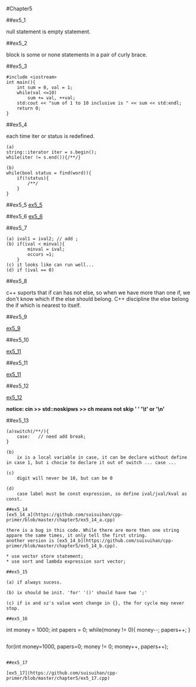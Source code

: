#Chapter5

##ex5_1

null statement is empty statement.

##ex5_2

block is some or none statements in a pair of  curly brace. 


##ex5_3

~~~
#include <iostream>
int main(){
    int sum = 0, val = 1;
    while(val <=10)
        sum += val, ++val;
    std:cout << "sum of 1 to 10 inclusive is " << sum << std:endl;
    return 0;
}
~~~

##ex5_4

each time iter or status is redefined.
~~~
(a)
string::iterator iter = s.begin();
while(iter != s.end()){/**/}

(b)
while(bool status = find(word)){
    if(!status){
        /**/
    }
}
~~~

##ex5_5
[ex5_5](https://github.com/suisuihan/cpp-primer/blob/master/chapter5/ex5_5.cpp)

##ex5_6
[ex5_6](https://github.com/suisuihan/cpp-primer/blob/master/chapter5/ex5_6.cpp)

##ex5_7
~~~
(a) ival1 = ival2; // add ;
(b) if(ival < minval){
        minval = ival;
        occurs =1;
    }
(c) it looks like can run well...
(d) if (ival == 0)
~~~

##ex5_8

c++ suports that if can has not else, so when we have more than one if, we don't know which if the else should belong. C++ 
discipline the else belong the if which is nearest to itself.

##ex5_9

[ex5_9](https://github.com/suisuihan/cpp-primer/blob/master/chapter5/ex5_9.cpp)

##ex5_10

[ex5_11](https://github.com/suisuihan/cpp-primer/blob/master/chapter5/ex5_10.cpp)

##ex5_11

[ex5_11](https://github.com/suisuihan/cpp-primer/blob/master/chapter5/ex5_11.cpp)

##ex5_12

[ex5_12](https://github.com/suisuihan/cpp-primer/blob/master/chapter5/ex5_12.cpp)

**notice: cin >> std::noskipws >> ch means not skip ' ' '\t' or '\n'**

##ex5_13

~~~
(a)switch(/**/){
    case:   // need add break;
}

(b)
    ix is a local variable in case, it can be declare without define in case 1, but i chocie to declare it out of switch ... case ...

(c)
    digit will never be 10, but can be 0

(d)
    case label must be const expression, so define ival/jval/kval as const.

##ex5_14
[ex5_14_a](https://github.com/suisuihan/cpp-primer/blob/master/chapter5/ex5_14_a.cpp)

there is a bug in this code. While there are more then one string appare the same times, it only tell the first string.
another version is [ex5_14_b](https://github.com/suisuihan/cpp-primer/blob/master/chapter5/ex5_14_b.cpp).

* use vector store statement;
* use sort and lambda expression sort vector;

##ex5_15

(a) if always sucess.

(b) ix should be init. 'for' '()' should have two ';'

(c) if ix and sz's value wont change in {}, the for cycle may never stop.

##ex5_16

~~~
int money = 1000;
int papers = 0;
while(money != 0){
    money--;
    papers++;
}
~~~

~~~
for(int money=1000, papers=0; money != 0; money++, papers++);
~~~

##ex5_17

[ex5_17](https://github.com/suisuihan/cpp-primer/blob/master/chapter5/ex5_17.cpp)

























